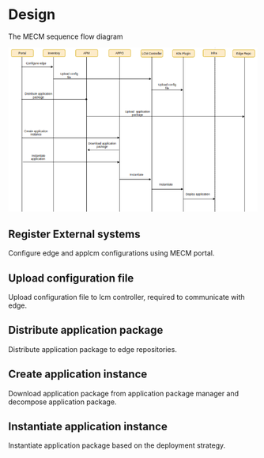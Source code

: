 Design
======================
The MECM sequence flow diagram

![](/uploads/images/2021/cor2020/mecm-sequence-diagram.png "mecm-sequence-diagram.png")

## Register External systems
Configure edge and applcm configurations using MECM portal.

## Upload configuration file
Upload configuration file to lcm controller, required to communicate with edge. 

## Distribute application package
Distribute application package to edge repositories.
 
## Create application instance
Download application package from application package manager and decompose application package.

## Instantiate application instance
Instantiate application package based on the deployment strategy. 
